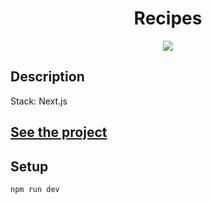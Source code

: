 <h1 align="center">Recipes</h1>
<p align="center">
  <img src="https://img.shields.io/badge/made%20by-opv1-blue.svg">
</p>

## Description

Stack: Next.js

## [See the project](https://recipes-app-six.vercel.app/)

## Setup

```
npm run dev
```
